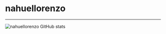 # nahuellorenzo
<hr></hr>

![nahuellorenzo GitHub stats](https://github-readme-stats.vercel.app/api?username=nahuellorenzo&show_icons=true)
